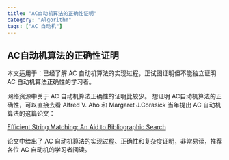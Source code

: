```yaml
---
title: "AC自动机算法的正确性证明"
category: "Algorithm"
tags: ["AC 自动机"]
---
```

## AC自动机算法的正确性证明
<span class="redText">本文适用于：已经了解 AC 自动机算法的实现过程，正试图证明但不能独立证明 AC 自动机算法正确性的学习者。</span>

网络资源中关于 AC 自动机算法正确性的证明比较少。 想证明 AC自动机算法的正确性，可以直接去看 Alfred V. Aho 和 Margaret J.Corasick 当年提出 AC 自动机算法的这篇论文：

[Efficient String Matching: An Aid to Bibliographic Search][1]

论文中给出了 AC 自动机算法的实现过程、正确性和复杂度证明，非常易读，推荐各位 AC 自动机的学习者阅读。

[1]: https://pdfs.semanticscholar.org/3547/ac839d02f6efe3f6f76a8289738a22528442.pdf
